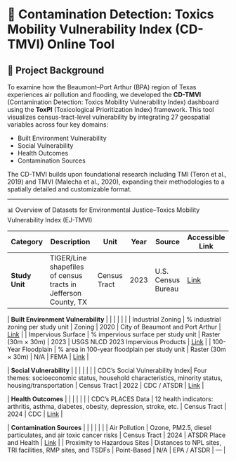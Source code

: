 # 🧪 Contamination Detection: Toxics Mobility Vulnerability Index (CD-TMVI) Online Tool

## 📍 Project Background

To examine how the Beaumont–Port Arthur (BPA) region of Texas experiences air pollution and flooding, we developed the **CD-TMVI** (Contamination Detection: Toxics Mobility Vulnerability Index) dashboard using the **ToxPI** (Toxicological Prioritization Index) framework. This tool visualizes census-tract-level vulnerability by integrating 27 geospatial variables across four key domains:

- Built Environment Vulnerability  
- Social Vulnerability  
- Health Outcomes  
- Contamination Sources  

The CD-TMVI builds upon foundational research including TMI (Teron et al., 2019) and TMVI (Malecha et al., 2020), expanding their methodologies to a spatially detailed and customizable format.

---

📊 Overview of Datasets for Environmental Justice–Toxics Mobility Vulnerability Index (EJ-TMVI)

| **Category**                      | **Description**                                                                                       | **Unit**             | **Year** | **Source**                                                  | **Accessible Link** |
|----------------------------------|-------------------------------------------------------------------------------------------------------|----------------------|----------|-------------------------------------------------------------|---------------------|
| **Study Unit**                   | TIGER/Line shapefiles of census tracts in Jefferson County, TX                                       | Census Tract         | 2023     | U.S. Census Bureau                                          | [Link](https://catalog.data.gov/dataset/tiger-line-shapefile-2023-county-jefferson-county-tx-topological-faces-polygons-with-all-geocod) |

| **Built Environment Vulnerability** |                                                                                                       |                      |          |                                                             |                     |
| Industrial Zoning                | % industrial zoning per study unit                                                                   | Zoning               | 2020     | City of Beaumont and Port Arthur                            | [Link](https://tamu.maps.arcgis.com/home/item.html?id=abf281897c184b3aae9868aae8923e0e) |
| Impervious Surface              | % impervious surface per study unit                                                                  | Raster (30m × 30m)   | 2023     | USGS NLCD 2023 Impervious Products                          | [Link](https://www.mrlc.gov/data?f%5B0%5D=category%3AImpervious%20Descriptor) |
| 100-Year Floodplain             | % area in 100-year floodplain per study unit                                                         | Raster (30m × 30m)   | N/A      | FEMA                                                        | [Link](https://services2.arcgis.com/LYMgRMwHfrWWEg3s/arcgis/rest/services/FEMA_Jefferson_Preliminary_Flood_Zones/FeatureServer) |

| **Social Vulnerability**         |                                                                                                       |                      |          |                                                             |                     |
| CDC’s Social Vulnerability Index| Four themes: socioeconomic status, household characteristics, minority status, housing/transportation | Census Tract         | 2022     | CDC / ATSDR                                                  | [Link](https://www.atsdr.cdc.gov/place-health/php/svi/svi-data-documentation-download.html) |

| **Health Outcomes**              |                                                                                                       |                      |          |                                                             |                     |
| CDC’s PLACES Data               | 12 health indicators: arthritis, asthma, diabetes, obesity, depression, stroke, etc.                 | Census Tract         | 2024     | CDC                                                         | [Link](https://data.cdc.gov/500-Cities-Places/PLACES-Census-Tract-Data-GIS-Friendly-Format-2024-/yjkw-uj5s/data_preview) |

| **Contamination Sources**        |                                                                                                       |                      |          |                                                             |                     |
| Air Pollution                   | Ozone, PM2.5, diesel particulates, and air toxic cancer risks                                        | Census Tract         | 2024     | ATSDR Place and Health                                      | [Link](https://www.atsdr.cdc.gov/place-health/php/eji/eji-explorer.html) |
| Proximity to Hazardous Sites    | Distances to NPL sites, TRI facilities, RMP sites, and TSDFs                                         | Point-Based          | N/A      | EPA / ATSDR                                                  | —                   |

